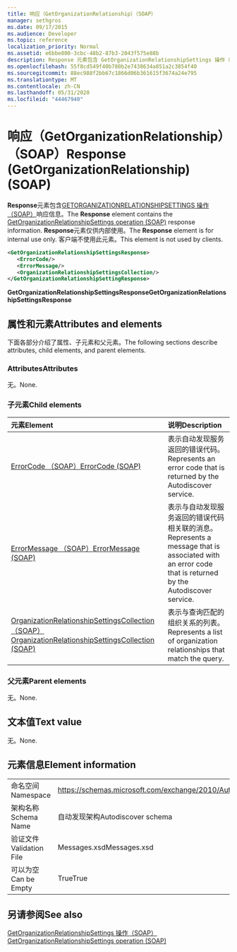 ```yaml
---
title: 响应（GetOrganizationRelationship）（SOAP）
manager: sethgros
ms.date: 09/17/2015
ms.audience: Developer
ms.topic: reference
localization_priority: Normal
ms.assetid: e6bbe800-3cbc-48b2-87b3-2043f575e88b
description: Response 元素包含 GetOrganizationRelationshipSettings 操作（SOAP）响应信息。 Response 元素仅供内部使用。 客户端不使用此元素。
ms.openlocfilehash: 55f8cd549f40b780b2e7438634a851a2c3854f40
ms.sourcegitcommit: 88ec988f2bb67c1866d06b361615f3674a24e795
ms.translationtype: MT
ms.contentlocale: zh-CN
ms.lasthandoff: 05/31/2020
ms.locfileid: "44467940"
---
```

# <a name="response-getorganizationrelationship-soap"></a><span data-ttu-id="60300-105">响应（GetOrganizationRelationship）（SOAP）</span><span class="sxs-lookup"><span data-stu-id="60300-105">Response (GetOrganizationRelationship) (SOAP)</span></span>

<span data-ttu-id="60300-106">**Response**元素包含[GETORGANIZATIONRELATIONSHIPSETTINGS 操作（SOAP）](getorganizationrelationshipsettings-operation-soap.md)响应信息。</span><span class="sxs-lookup"><span data-stu-id="60300-106">The **Response** element contains the [GetOrganizationRelationshipSettings operation (SOAP)](getorganizationrelationshipsettings-operation-soap.md) response information.</span></span> <span data-ttu-id="60300-107">**Response**元素仅供内部使用。</span><span class="sxs-lookup"><span data-stu-id="60300-107">The **Response** element is for internal use only.</span></span> <span data-ttu-id="60300-108">客户端不使用此元素。</span><span class="sxs-lookup"><span data-stu-id="60300-108">This element is not used by clients.</span></span> 
  
```XML
<GetOrganizationRelationshipSettingsResponse>
   <ErrorCode/>
   <ErrorMessage/>
   <OrganizationRelationshipSettingsCollection/>
</GetOrganizationRelationshipSettingResponse>
```

 <span data-ttu-id="60300-109">**GetOrganizationRelationshipSettingsResponse**</span><span class="sxs-lookup"><span data-stu-id="60300-109">**GetOrganizationRelationshipSettingsResponse**</span></span>
## <a name="attributes-and-elements"></a><span data-ttu-id="60300-110">属性和元素</span><span class="sxs-lookup"><span data-stu-id="60300-110">Attributes and elements</span></span>

<span data-ttu-id="60300-111">下面各部分介绍了属性、子元素和父元素。</span><span class="sxs-lookup"><span data-stu-id="60300-111">The following sections describe attributes, child elements, and parent elements.</span></span>
  
### <a name="attributes"></a><span data-ttu-id="60300-112">Attributes</span><span class="sxs-lookup"><span data-stu-id="60300-112">Attributes</span></span>

<span data-ttu-id="60300-113">无。</span><span class="sxs-lookup"><span data-stu-id="60300-113">None.</span></span>
  
### <a name="child-elements"></a><span data-ttu-id="60300-114">子元素</span><span class="sxs-lookup"><span data-stu-id="60300-114">Child elements</span></span>

|<span data-ttu-id="60300-115">**元素**</span><span class="sxs-lookup"><span data-stu-id="60300-115">**Element**</span></span>|<span data-ttu-id="60300-116">**说明**</span><span class="sxs-lookup"><span data-stu-id="60300-116">**Description**</span></span>|
|:-----|:-----|
|[<span data-ttu-id="60300-117">ErrorCode （SOAP）</span><span class="sxs-lookup"><span data-stu-id="60300-117">ErrorCode (SOAP)</span></span>](errorcode-soap.md) <br/> |<span data-ttu-id="60300-118">表示自动发现服务返回的错误代码。</span><span class="sxs-lookup"><span data-stu-id="60300-118">Represents an error code that is returned by the Autodiscover service.</span></span>  <br/> |
|[<span data-ttu-id="60300-119">ErrorMessage （SOAP）</span><span class="sxs-lookup"><span data-stu-id="60300-119">ErrorMessage (SOAP)</span></span>](errormessage-soap.md) <br/> |<span data-ttu-id="60300-120">表示与自动发现服务返回的错误代码相关联的消息。</span><span class="sxs-lookup"><span data-stu-id="60300-120">Represents a message that is associated with an error code that is returned by the Autodiscover service.</span></span>  <br/> |
|[<span data-ttu-id="60300-121">OrganizationRelationshipSettingsCollection （SOAP）</span><span class="sxs-lookup"><span data-stu-id="60300-121">OrganizationRelationshipSettingsCollection (SOAP)</span></span>](organizationrelationshipsettingscollection-soap.md) <br/> |<span data-ttu-id="60300-122">表示与查询匹配的组织关系的列表。</span><span class="sxs-lookup"><span data-stu-id="60300-122">Represents a list of organization relationships that match the query.</span></span>  <br/> |
   
### <a name="parent-elements"></a><span data-ttu-id="60300-123">父元素</span><span class="sxs-lookup"><span data-stu-id="60300-123">Parent elements</span></span>

<span data-ttu-id="60300-124">无。</span><span class="sxs-lookup"><span data-stu-id="60300-124">None.</span></span>
  
## <a name="text-value"></a><span data-ttu-id="60300-125">文本值</span><span class="sxs-lookup"><span data-stu-id="60300-125">Text value</span></span>

<span data-ttu-id="60300-126">无。</span><span class="sxs-lookup"><span data-stu-id="60300-126">None.</span></span>
  
## <a name="element-information"></a><span data-ttu-id="60300-127">元素信息</span><span class="sxs-lookup"><span data-stu-id="60300-127">Element information</span></span>

|||
|:-----|:-----|
|<span data-ttu-id="60300-128">命名空间</span><span class="sxs-lookup"><span data-stu-id="60300-128">Namespace</span></span>  <br/> |https://schemas.microsoft.com/exchange/2010/Autodiscover  <br/> |
|<span data-ttu-id="60300-129">架构名称</span><span class="sxs-lookup"><span data-stu-id="60300-129">Schema Name</span></span>  <br/> |<span data-ttu-id="60300-130">自动发现架构</span><span class="sxs-lookup"><span data-stu-id="60300-130">Autodiscover schema</span></span>  <br/> |
|<span data-ttu-id="60300-131">验证文件</span><span class="sxs-lookup"><span data-stu-id="60300-131">Validation File</span></span>  <br/> |<span data-ttu-id="60300-132">Messages.xsd</span><span class="sxs-lookup"><span data-stu-id="60300-132">Messages.xsd</span></span>  <br/> |
|<span data-ttu-id="60300-133">可以为空</span><span class="sxs-lookup"><span data-stu-id="60300-133">Can be Empty</span></span>  <br/> |<span data-ttu-id="60300-134">True</span><span class="sxs-lookup"><span data-stu-id="60300-134">True</span></span>  <br/> |
   
## <a name="see-also"></a><span data-ttu-id="60300-135">另请参阅</span><span class="sxs-lookup"><span data-stu-id="60300-135">See also</span></span>



[<span data-ttu-id="60300-136">GetOrganizationRelationshipSettings 操作（SOAP）</span><span class="sxs-lookup"><span data-stu-id="60300-136">GetOrganizationRelationshipSettings operation (SOAP)</span></span>](getorganizationrelationshipsettings-operation-soap.md)

